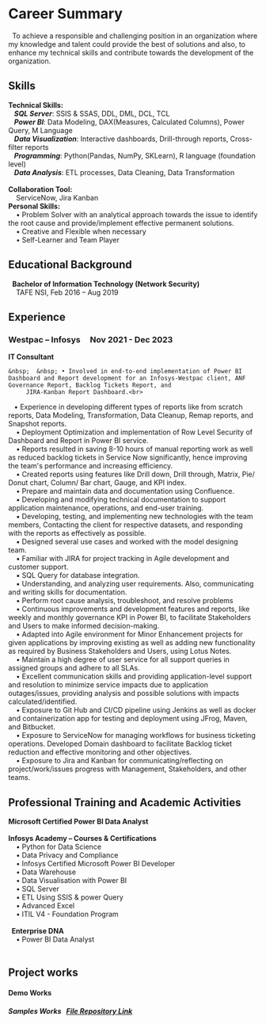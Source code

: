 # Career Summary
&nbsp; To achieve a responsible and challenging position in an organization where my knowledge and talent could provide the best of solutions and also, to enhance my technical skills and contribute towards the development of the organization.

## Skills
**Technical Skills:**  <br>
&nbsp;&nbsp; ***SQL Server***: SSIS & SSAS, DDL, DML, DCL, TCL <br>
&nbsp;&nbsp; ***Power BI***: Data Modeling, DAX(Measures, Calculated Columns), Power Query, M Language <br>
&nbsp;&nbsp; ***Data Visualization***: Interactive dashboards, Drill-through reports, Cross-filter reports <br>
&nbsp;&nbsp; ***Programming***: Python(Pandas, NumPy, SKLearn), R language (foundation level)<br>
&nbsp;&nbsp; ***Data Analysis***: ETL processes, Data Cleaning, Data Transformation<br><br>
**Collaboration Tool:** <br>
&nbsp; &nbsp; ServiceNow, Jira Kanban <br>
**Personal Skills:** <br>
&nbsp; &nbsp; • Problem Solver with an analytical approach towards the issue to identify the root cause and provide/implement effective permanent solutions.<br>
&nbsp; &nbsp; • Creative and Flexible when necessary<br>
&nbsp; &nbsp; • Self-Learner and Team Player


## Educational Background

&nbsp; <b>Bachelor of Information Technology (Network Security) </b><br>
&nbsp; &nbsp; TAFE NSI, Feb 2016 – Aug 2019

## Experience
### Westpac – Infosys  &nbsp;  &nbsp;           Nov 2021 - Dec 2023
<b> IT Consultant</b>
<br>

    &nbsp;  &nbsp; • Involved in end-to-end implementation of Power BI Dashboard and Report development for an Infosys-Westpac client, ANF Governance Report, Backlog Tickets Report, and 
         JIRA-Kanban Report Dashboard.<br>
   &nbsp;  &nbsp;• Experience in developing different types of reports like from scratch reports, Data Modeling, Transformation, Data Cleanup, Remap reports, and Snapshot reports.<br>
   &nbsp;  &nbsp; • Deployment Optimization and implementation of Row Level Security of Dashboard and Report in Power BI service.<br>
   &nbsp;  &nbsp; •  Reports resulted in saving 8-10 hours of manual reporting work as well as reduced backlog tickets in Service Now significantly, hence improving the team's 
        performance and increasing efficiency.<br>
   &nbsp;  &nbsp; • Created reports using features like Drill down, Drill through, Matrix, Pie/ Donut chart, Column/ Bar chart, Gauge, and KPI index.<br>
   &nbsp;  &nbsp; • Prepare and maintain data and documentation using Confluence.<br>
   &nbsp;  &nbsp; ▪ Developing and modifying technical documentation to support application maintenance, operations, and end-user training.<br>
   &nbsp;  &nbsp; ▪ Developing, testing, and implementing new technologies with the team members, Contacting the client for respective datasets, and responding with the reports as 
        effectively as possible.<br>
   &nbsp;  &nbsp; ▪ Designed several use cases and worked with the model designing team.<br>
   &nbsp;  &nbsp; ▪ Familiar with JIRA for project tracking in Agile development and customer support.<br>
   &nbsp;  &nbsp; ▪ SQL Query for database integration.<br>
   &nbsp;  &nbsp; ▪ Understanding, and analyzing user requirements. Also, communicating and writing skills for documentation.<br>
   &nbsp;  &nbsp; ▪ Perform root cause analysis, troubleshoot, and resolve problems<br>
   &nbsp;  &nbsp; • Continuous improvements and development features and reports, like weekly and monthly governance KPI in Power BI, to facilitate Stakeholders and Users to make 
        informed decision-making.<br>
  &nbsp;  &nbsp; • Adapted into Agile environment for Minor Enhancement projects for given applications by improving existing as well as adding new functionality as required by Business 
       Stakeholders and Users, using Lotus Notes.<br>
  &nbsp;  &nbsp; • Maintain a high degree of user service for all support queries in assigned groups and adhere to all SLAs.<br>
  &nbsp;  &nbsp; • Excellent communication skills and providing application-level support and resolution to minimize service impacts due to application outages/issues, providing 
       analysis and possible solutions with impacts calculated/identified.<br>
  &nbsp;   &nbsp; • Exposure to Git Hub and CI/CD pipeline using Jenkins as well as docker and containerization app for testing and deployment using JFrog, Maven, and Bitbucket.<br>
  &nbsp;   &nbsp; • Exposure to ServiceNow for managing workflows for business ticketing operations. Developed Domain dashboard to facilitate Backlog ticket reduction and effective 
       monitoring and other objectives.<br>
   &nbsp;  &nbsp; • Exposure to Jira and Kanban for communicating/reflecting on project/work/issues progress with Management, Stakeholders, and other teams.<br>


## Professional Training and Academic Activities

   <b> Microsoft Certified Power BI Data Analyst</b><br><br>
<b> Infosys Academy – Courses & Certifications </b>
<br> &nbsp; &nbsp; • Python for Data Science<br>
    &nbsp;  &nbsp; • Data Privacy and Compliance<br>
    &nbsp; &nbsp;  • Infosys Certified Microsoft Power BI Developer<br>
    &nbsp;  &nbsp; • Data Warehouse<br>
    &nbsp;  &nbsp; • Data Visualisation with Power BI<br>
    &nbsp; &nbsp;  • SQL Server<br>
    &nbsp; &nbsp;  • ETL Using SSIS & power Query <br>
    &nbsp;  &nbsp; • Advanced Excel<br>
    &nbsp;  &nbsp; • ITIL V4 - Foundation Program<br>
<br><b> &nbsp; Enterprise DNA</b><br>
    &nbsp; &nbsp;  • Power BI Data Analyst <br><br>


## Project works 
#### Demo Works
##### Samples Works  &nbsp;  [File Repository Link](https://github.com/raghavshrestha/powerbi-projects/tree/main) &nbsp;  &nbsp;   

